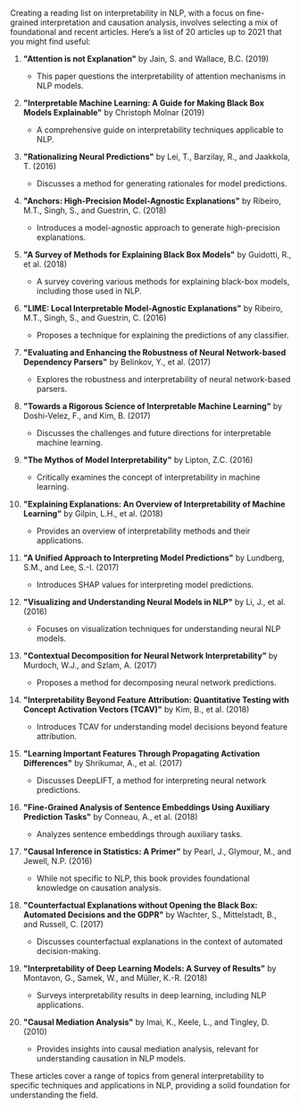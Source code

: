 Creating a reading list on interpretability in NLP, with a focus on fine-grained interpretation and causation analysis, involves selecting a mix of foundational and recent articles. Here’s a list of 20 articles up to 2021 that you might find useful:

1. **"Attention is not Explanation"** by Jain, S. and Wallace, B.C. (2019)
   - This paper questions the interpretability of attention mechanisms in NLP models.

2. **"Interpretable Machine Learning: A Guide for Making Black Box Models Explainable"** by Christoph Molnar (2019)
   - A comprehensive guide on interpretability techniques applicable to NLP.

3. **"Rationalizing Neural Predictions"** by Lei, T., Barzilay, R., and Jaakkola, T. (2016)
   - Discusses a method for generating rationales for model predictions.

4. **"Anchors: High-Precision Model-Agnostic Explanations"** by Ribeiro, M.T., Singh, S., and Guestrin, C. (2018)
   - Introduces a model-agnostic approach to generate high-precision explanations.

5. **"A Survey of Methods for Explaining Black Box Models"** by Guidotti, R., et al. (2018)
   - A survey covering various methods for explaining black-box models, including those used in NLP.

6. **"LIME: Local Interpretable Model-Agnostic Explanations"** by Ribeiro, M.T., Singh, S., and Guestrin, C. (2016)
   - Proposes a technique for explaining the predictions of any classifier.

7. **"Evaluating and Enhancing the Robustness of Neural Network-based Dependency Parsers"** by Belinkov, Y., et al. (2017)
   - Explores the robustness and interpretability of neural network-based parsers.

8. **"Towards a Rigorous Science of Interpretable Machine Learning"** by Doshi-Velez, F., and Kim, B. (2017)
   - Discusses the challenges and future directions for interpretable machine learning.

9. **"The Mythos of Model Interpretability"** by Lipton, Z.C. (2016)
   - Critically examines the concept of interpretability in machine learning.

10. **"Explaining Explanations: An Overview of Interpretability of Machine Learning"** by Gilpin, L.H., et al. (2018)
    - Provides an overview of interpretability methods and their applications.

11. **"A Unified Approach to Interpreting Model Predictions"** by Lundberg, S.M., and Lee, S.-I. (2017)
    - Introduces SHAP values for interpreting model predictions.

12. **"Visualizing and Understanding Neural Models in NLP"** by Li, J., et al. (2016)
    - Focuses on visualization techniques for understanding neural NLP models.

13. **"Contextual Decomposition for Neural Network Interpretability"** by Murdoch, W.J., and Szlam, A. (2017)
    - Proposes a method for decomposing neural network predictions.

14. **"Interpretability Beyond Feature Attribution: Quantitative Testing with Concept Activation Vectors (TCAV)"** by Kim, B., et al. (2018)
    - Introduces TCAV for understanding model decisions beyond feature attribution.

15. **"Learning Important Features Through Propagating Activation Differences"** by Shrikumar, A., et al. (2017)
    - Discusses DeepLIFT, a method for interpreting neural network predictions.

16. **"Fine-Grained Analysis of Sentence Embeddings Using Auxiliary Prediction Tasks"** by Conneau, A., et al. (2018)
    - Analyzes sentence embeddings through auxiliary tasks.

17. **"Causal Inference in Statistics: A Primer"** by Pearl, J., Glymour, M., and Jewell, N.P. (2016)
    - While not specific to NLP, this book provides foundational knowledge on causation analysis.

18. **"Counterfactual Explanations without Opening the Black Box: Automated Decisions and the GDPR"** by Wachter, S., Mittelstadt, B., and Russell, C. (2017)
    - Discusses counterfactual explanations in the context of automated decision-making.

19. **"Interpretability of Deep Learning Models: A Survey of Results"** by Montavon, G., Samek, W., and Müller, K.-R. (2018)
    - Surveys interpretability results in deep learning, including NLP applications.

20. **"Causal Mediation Analysis"** by Imai, K., Keele, L., and Tingley, D. (2010)
    - Provides insights into causal mediation analysis, relevant for understanding causation in NLP models.

These articles cover a range of topics from general interpretability to specific techniques and applications in NLP, providing a solid foundation for understanding the field.